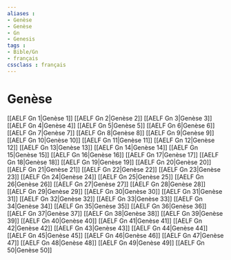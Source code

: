 ```yaml
---
aliases : 
- Genèse
- Genèse
- Gn
- Genesis
tags : 
- Bible/Gn
- français
cssclass : français
---
```


# Genèse

[[AELF Gn 1|Genèse 1]]
[[AELF Gn 2|Genèse 2]]
[[AELF Gn 3|Genèse 3]]
[[AELF Gn 4|Genèse 4]]
[[AELF Gn 5|Genèse 5]]
[[AELF Gn 6|Genèse 6]]
[[AELF Gn 7|Genèse 7]]
[[AELF Gn 8|Genèse 8]]
[[AELF Gn 9|Genèse 9]]
[[AELF Gn 10|Genèse 10]]
[[AELF Gn 11|Genèse 11]]
[[AELF Gn 12|Genèse 12]]
[[AELF Gn 13|Genèse 13]]
[[AELF Gn 14|Genèse 14]]
[[AELF Gn 15|Genèse 15]]
[[AELF Gn 16|Genèse 16]]
[[AELF Gn 17|Genèse 17]]
[[AELF Gn 18|Genèse 18]]
[[AELF Gn 19|Genèse 19]]
[[AELF Gn 20|Genèse 20]]
[[AELF Gn 21|Genèse 21]]
[[AELF Gn 22|Genèse 22]]
[[AELF Gn 23|Genèse 23]]
[[AELF Gn 24|Genèse 24]]
[[AELF Gn 25|Genèse 25]]
[[AELF Gn 26|Genèse 26]]
[[AELF Gn 27|Genèse 27]]
[[AELF Gn 28|Genèse 28]]
[[AELF Gn 29|Genèse 29]]
[[AELF Gn 30|Genèse 30]]
[[AELF Gn 31|Genèse 31]]
[[AELF Gn 32|Genèse 32]]
[[AELF Gn 33|Genèse 33]]
[[AELF Gn 34|Genèse 34]]
[[AELF Gn 35|Genèse 35]]
[[AELF Gn 36|Genèse 36]]
[[AELF Gn 37|Genèse 37]]
[[AELF Gn 38|Genèse 38]]
[[AELF Gn 39|Genèse 39]]
[[AELF Gn 40|Genèse 40]]
[[AELF Gn 41|Genèse 41]]
[[AELF Gn 42|Genèse 42]]
[[AELF Gn 43|Genèse 43]]
[[AELF Gn 44|Genèse 44]]
[[AELF Gn 45|Genèse 45]]
[[AELF Gn 46|Genèse 46]]
[[AELF Gn 47|Genèse 47]]
[[AELF Gn 48|Genèse 48]]
[[AELF Gn 49|Genèse 49]]
[[AELF Gn 50|Genèse 50]]
